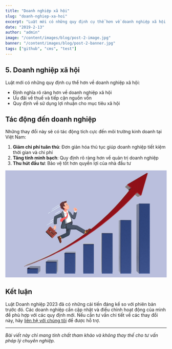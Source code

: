 ```yaml
---
title: "Doanh nghiệp xã hội"
slug: "doanh-nghiep-xa-hoi"
excerpt: "Luật mới có những quy định cụ thể hơn về doanh nghiệp xã hội:"
date: "2019-2-13"
author: "admin"
image: "/content/images/blog/post-2-image.jpg"
banner: "/content/images/blog/post-2-banner.jpg"
tags: ["github", "cms", "test"]
---
```



## 5. Doanh nghiệp xã hội

Luật mới có những quy định cụ thể hơn về doanh nghiệp xã hội:

- Định nghĩa rõ ràng hơn về doanh nghiệp xã hội
- Ưu đãi về thuế và tiếp cận nguồn vốn
- Quy định về sử dụng lợi nhuận cho mục tiêu xã hội



## Tác động đến doanh nghiệp

Những thay đổi này sẽ có tác động tích cực đến môi trường kinh doanh tại Việt Nam:

1. **Giảm chi phí tuân thủ**: Đơn giản hóa thủ tục giúp doanh nghiệp tiết kiệm thời gian và chi phí
2. **Tăng tính minh bạch**: Quy định rõ ràng hơn về quản trị doanh nghiệp
3. **Thu hút đầu tư**: Bảo vệ tốt hơn quyền lợi của nhà đầu tư

![Biểu đồ tăng trưởng doanh nghiệp](/content/images/blog/business-growth.jpg)

## Kết luận

Luật Doanh nghiệp 2023 đã có những cải tiến đáng kể so với phiên bản trước đó. Các doanh nghiệp cần cập nhật và điều chỉnh hoạt động của mình để phù hợp với các quy định mới. Nếu cần tư vấn chi tiết về các thay đổi này, hãy [liên hệ với chúng tôi](#contact) để được hỗ trợ.

---

*Bài viết này chỉ mang tính chất tham khảo và không thay thế cho tư vấn pháp lý chuyên nghiệp.*
